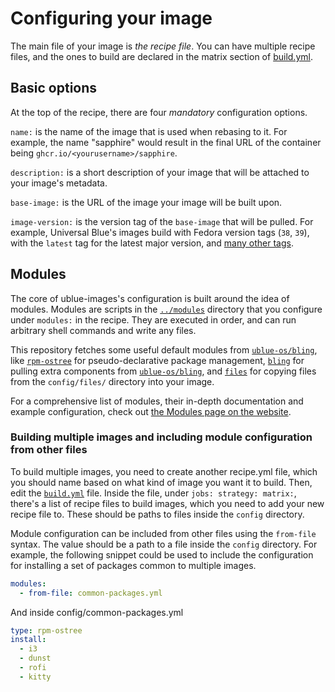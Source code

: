 # Configuring your image

The main file of your image is *the recipe file*. You can have multiple recipe
files, and the ones to build are declared in the matrix section of
[build.yml](../.github/workflows/build.yml).

## Basic options

At the top of the recipe, there are four *mandatory* configuration options.

`name:` is the name of the image that is used when rebasing to it. For example,
the name "sapphire" would result in the final URL of the container being
`ghcr.io/<yourusername>/sapphire`.

`description:` is a short description of your image that will be attached to
your image's metadata.

`base-image:` is the URL of the image your image will be built upon.

`image-version:` is the version tag of the `base-image` that will be pulled.
For example, Universal Blue's images build with Fedora version tags (`38`,
`39`), with the `latest` tag for the latest major version, and [many other
tags](https://github.com/ublue-os/main/pkgs/container/base-main/versions?filters%5Bversion_type%5D=tagged).

## Modules

The core of ublue-images's configuration is built around the idea of modules.
Modules are scripts in the [`../modules`](../modules/) directory that you
configure under `modules:` in the recipe. They are executed in order, and can
run arbitrary shell commands and write any files.

This repository fetches some useful default modules from
[`ublue-os/bling`](https://github.com/ublue-os/bling/), like
[`rpm-ostree`](https://universal-blue.org/tinker/modules/rpm-ostree) for
pseudo-declarative package management,
[`bling`](https://universal-blue.org/tinker/modules/bling) for pulling extra
components from [`ublue-os/bling`](https://github.com/ublue-os/bling), and
[`files`](https://universal-blue.org/tinker/modules/files) for copying files
from the `config/files/` directory into your image.

For a comprehensive list of modules, their in-depth documentation and example
configuration, check out [the Modules page on the
website](https://universal-blue.org/tinker/modules/).

### Building multiple images and including module configuration from other files

To build multiple images, you need to create another recipe.yml file, which you
should name based on what kind of image you want it to build. Then, edit the
[`build.yml`](../.github/workflows/build.yml) file. Inside the file, under
`jobs: strategy: matrix:`, there's a list of recipe files to build images,
which you need to add your new recipe file to. These should be paths to files
inside the `config` directory.

Module configuration can be included from other files using the `from-file`
syntax. The value should be a path to a file inside the `config` directory. For
example, the following snippet could be used to include the configuration for
installing a set of packages common to multiple images.

```yaml
modules:
  - from-file: common-packages.yml
```

And inside config/common-packages.yml

```yaml
type: rpm-ostree
install:
  - i3
  - dunst
  - rofi
  - kitty
```
